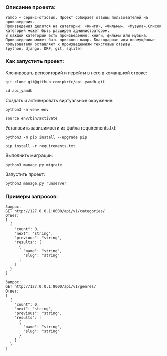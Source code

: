 ### Описание проекта:

```
Yamdb — сервис-отзовик. Проект собирает отзывы пользователей на произведения. 
Произведения делятся на категории: «Книги», «Фильмы», «Музыка».Список категорий может быть расширен администратором.
В каждой категории есть произведения: книги, фильмы или музыка. 
Произведению может быть присвоен жанр. Благодарные или возмущённые пользователи оставляют к произведениям текстовые отзывы.
(python, django, DRF, git, sqlite)
```

### Как запустить проект:

Клонировать репозиторий и перейти в него в командной строке:

```
git clone git@github.com:pkrfc/api_yamdb.git
```

```
cd api_yamdb
```

Cоздать и активировать виртуальное окружение:

```
python3 -m venv env
```

```
source env/bin/activate
```

Установить зависимости из файла requirements.txt:

```
python3 -m pip install --upgrade pip
```

```
pip install -r requirements.txt
```

Выполнить миграции:

```
python3 manage.py migrate
```

Запустить проект:

```
python3 manage.py runserver
```

### Примеры запросов:

```
Запрос:
GET http://127.0.0.1:8000/api/v1/categories/
Ответ:
[
  {
    "count": 0,
    "next": "string",
    "previous": "string",
    "results": [
      {
        "name": "string",
        "slug": "string"
      }
    ]
  }
]

```

```
Запрос:
GET http://127.0.0.1:8000/api/v1/genres/
Ответ:
[
  {
    "count": 0,
    "next": "string",
    "previous": "string",
    "results": [
      {
        "name": "string",
        "slug": "string"
      }
    ]
  }
]
```
